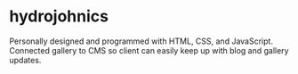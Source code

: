 # hydrojohnics
Personally designed and programmed with HTML, CSS, and JavaScript.
Connected gallery to CMS so client can easily keep up with blog and gallery updates.
